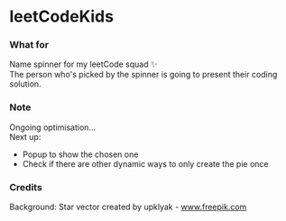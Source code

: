 # leetCodeKids  
### What for
Name spinner for my leetCode squad ✨  
The person who's picked by the spinner is going to present their coding solution.  
  
### Note
Ongoing optimisation...  
Next up:  
- Popup to show the chosen one
- Check if there are other dynamic ways to only create the pie once
  
### Credits  
Background: Star vector created by upklyak - www.freepik.com
